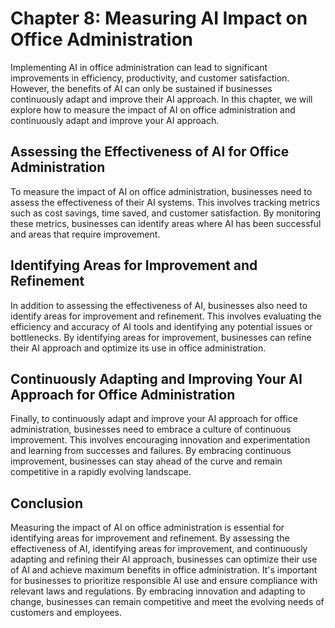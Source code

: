 Chapter 8: Measuring AI Impact on Office Administration
=======================================================

Implementing AI in office administration can lead to significant improvements in efficiency, productivity, and customer satisfaction. However, the benefits of AI can only be sustained if businesses continuously adapt and improve their AI approach. In this chapter, we will explore how to measure the impact of AI on office administration and continuously adapt and improve your AI approach.

Assessing the Effectiveness of AI for Office Administration
-----------------------------------------------------------

To measure the impact of AI on office administration, businesses need to assess the effectiveness of their AI systems. This involves tracking metrics such as cost savings, time saved, and customer satisfaction. By monitoring these metrics, businesses can identify areas where AI has been successful and areas that require improvement.

Identifying Areas for Improvement and Refinement
------------------------------------------------

In addition to assessing the effectiveness of AI, businesses also need to identify areas for improvement and refinement. This involves evaluating the efficiency and accuracy of AI tools and identifying any potential issues or bottlenecks. By identifying areas for improvement, businesses can refine their AI approach and optimize its use in office administration.

Continuously Adapting and Improving Your AI Approach for Office Administration
------------------------------------------------------------------------------

Finally, to continuously adapt and improve your AI approach for office administration, businesses need to embrace a culture of continuous improvement. This involves encouraging innovation and experimentation and learning from successes and failures. By embracing continuous improvement, businesses can stay ahead of the curve and remain competitive in a rapidly evolving landscape.

Conclusion
----------

Measuring the impact of AI on office administration is essential for identifying areas for improvement and refinement. By assessing the effectiveness of AI, identifying areas for improvement, and continuously adapting and refining their AI approach, businesses can optimize their use of AI and achieve maximum benefits in office administration. It's important for businesses to prioritize responsible AI use and ensure compliance with relevant laws and regulations. By embracing innovation and adapting to change, businesses can remain competitive and meet the evolving needs of customers and employees.
